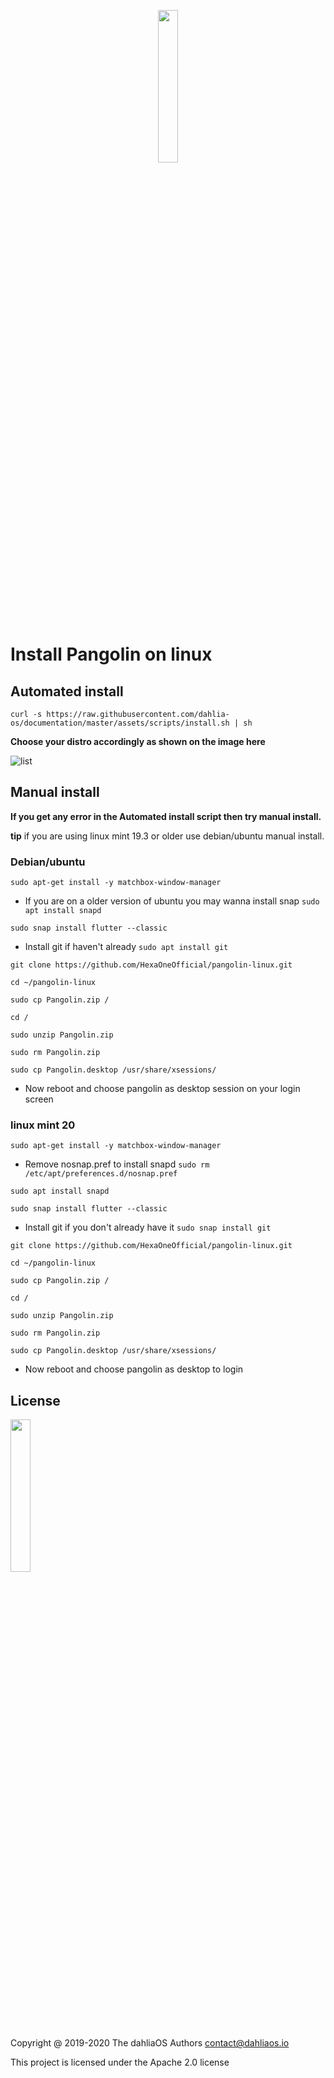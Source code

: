 <p align="center">
  <img width="25%" src="https://github.com/dahlia-os/documentation/blob/master/assets/images/logo/new/dahliaOS_logo_with_text_black.svg"
</p>

# Install Pangolin on linux

## Automated install

`curl -s https://raw.githubusercontent.com/dahlia-os/documentation/master/assets/scripts/install.sh | sh`

**Choose your distro accordingly as shown on the image here**

![list](https://github.com/dahlia-os/documentation/blob/master/assets/images/list/list.png)

## Manual install


**If you get any error in the Automated install script then try manual install.**

**tip** if you are using linux mint 19.3 or older use debian/ubuntu manual install.

### Debian/ubuntu

`sudo apt-get install -y matchbox-window-manager`

- If you are on a older version of ubuntu you may wanna install snap `sudo apt install snapd` 

`sudo snap install flutter --classic`

- Install git if haven't already `sudo apt install git`

```shell
git clone https://github.com/HexaOneOfficial/pangolin-linux.git

cd ~/pangolin-linux

sudo cp Pangolin.zip /

cd /

sudo unzip Pangolin.zip

sudo rm Pangolin.zip

sudo cp Pangolin.desktop /usr/share/xsessions/
```

- Now reboot and choose pangolin as desktop session on your login screen

### linux mint 20

`sudo apt-get install -y matchbox-window-manager`

- Remove nosnap.pref to install snapd `sudo rm /etc/apt/preferences.d/nosnap.pref`

`sudo apt install snapd` 

`sudo snap install flutter --classic`

- Install git if you don't already have it `sudo snap install git`

`git clone https://github.com/HexaOneOfficial/pangolin-linux.git`

```shell
cd ~/pangolin-linux

sudo cp Pangolin.zip /

cd /

sudo unzip Pangolin.zip

sudo rm Pangolin.zip

sudo cp Pangolin.desktop /usr/share/xsessions/
```
- Now reboot and choose pangolin as desktop to login

## License

<p align="left">
  <img width="25%" src="https://imgur.com/d7F8P3h.png"
</p>

Copyright @ 2019-2020 The dahliaOS Authors contact@dahliaos.io

This project is licensed under the Apache 2.0 license
